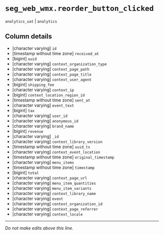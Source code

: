 # `seg_web_wmx.reorder_button_clicked`
`analytics_uat` | `analytics`

## Column details
* [character varying] `id`
* [timestamp without time zone] `received_at`
* [bigint]    `uuid`
* [character varying] `context_organization_type`
* [character varying] `context_page_path`
* [character varying] `context_page_title`
* [character varying] `context_user_agent`
* [bigint]    `shipping_fee`
* [character varying] `context_ip`
* [bigint]    `context_location_region_id`
* [timestamp without time zone] `sent_at`
* [character varying] `event_text`
* [bigint]    `tax`
* [character varying] `user_id`
* [character varying] `anonymous_id`
* [character varying] `brand_name`
* [bigint]    `revenue`
* [character varying] `_id`
* [character varying] `context_library_version`
* [timestamp without time zone] `uuid_ts`
* [character varying] `context_event_location`
* [timestamp without time zone] `original_timestamp`
* [character varying] `menu_items`
* [timestamp without time zone] `timestamp`
* [bigint]    `total`
* [character varying] `context_page_url`
* [character varying] `menu_item_quantities`
* [character varying] `menu_item_variants`
* [character varying] `context_library_name`
* [character varying] `event`
* [character varying] `context_organization_id`
* [character varying] `context_page_referrer`
* [character varying] `context_locale`

-------------------------------------------------------------------------------
*Do not make edits above this line.*
